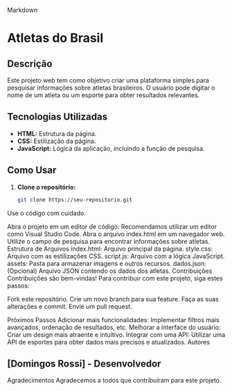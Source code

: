 Markdown
# Atletas do Brasil

## Descrição
Este projeto web tem como objetivo criar uma plataforma simples para pesquisar informações sobre atletas brasileiros. O usuário pode digitar o nome de um atleta ou um esporte para obter resultados relevantes.

## Tecnologias Utilizadas
* **HTML:** Estrutura da página.
* **CSS:** Estilização da página.
* **JavaScript:** Lógica da aplicação, incluindo a função de pesquisa.

## Como Usar
1. **Clone o repositório:**
   ```bash
   git clone https://seu-repositorio.git
Use o código com cuidado.

Abra o projeto em um editor de código: Recomendamos utilizar um editor como Visual Studio Code.
Abra o arquivo index.html em um navegador web.
Utilize o campo de pesquisa para encontrar informações sobre atletas.
Estrutura de Arquivos
index.html: Arquivo principal da página.
style.css: Arquivo com as estilizações CSS.
script.js: Arquivo com a lógica JavaScript.
assets: Pasta para armazenar imagens e outros recursos.
dados.json: (Opcional) Arquivo JSON contendo os dados dos atletas.
Contribuições
Contribuições são bem-vindas! Para contribuir com este projeto, siga estes passos:

Fork este repositório.
Crie um novo branch para sua feature.
Faça as suas alterações e commit.
Envie um pull request.  

Próximos Passos
Adicionar mais funcionalidades: Implementar filtros mais avançados, ordenação de resultados, etc.
Melhorar a interface do usuário: Criar um design mais atraente e intuitivo.
Integrar com uma API: Utilizar uma API de esportes para obter dados mais precisos e atualizados.
Autores
## [Domingos Rossi] - Desenvolvedor
Agradecimentos
Agradecemos a todos que contribuíram para este projeto.
